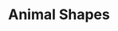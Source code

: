 ---
title: "Animal Shapes"
permalink: /spells/animal-shapes/
tags:
  - Spell
  - 8th Level
  - Transmutation
available_for:
  - Druid
level: "8th Level"
school: "Transmutation"
range: "30 ft"
comp:
  - V
  - S
duration: "24 Hours"
concentration: true
description: |
  Your magic turns others into beasts. Choose any number of willing creatures that you can see within range. You transform each target into the form of a Large or smaller beast with a challenge rating of 4 or lower. On subsequent turns, you can use your action to transform affected creatures into new forms.

  The transformation lasts for the duration for each target, or until the target drops to 0 hit points or dies. You can choose a different form for each target. A target's game statistics are replaced by the statistics of the chosen beast, though the target retains its alignment and Intelligence, Wisdom, and Charisma scores. The target assumes the hit points of its new form, and when it reverts to its normal form, it returns to the number of hit points it had before it transformed. If it reverts as a result of dropping to 0 hit points, any excess damage carries over to its normal form. As long as the excess damage doesn't reduce the creature's normal form to 0 hit points, it isn't knocked unconscious. The creature is limited in the actions it can perform by the nature of its new form, and it can't speak or cast spells.

  The target's gear melds into the new form. The target can't activate, wield, or otherwise benefit from any of its equipment.
excerpt: "Your magic turns others into beasts."
source: "Basic Rules"
---